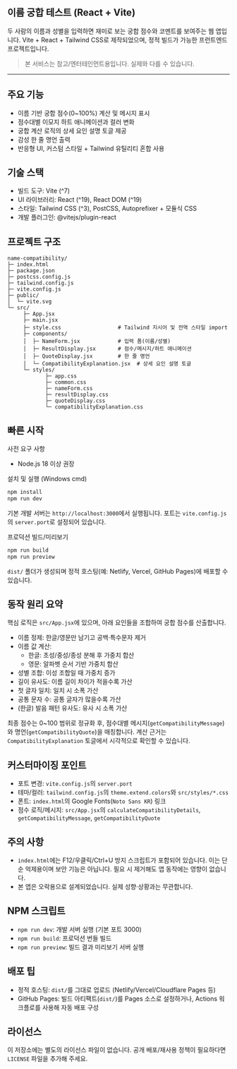 ## 이름 궁합 테스트 (React + Vite)

두 사람의 이름과 성별을 입력하면 재미로 보는 궁합 점수와 코멘트를 보여주는 웹 앱입니다. Vite + React + Tailwind CSS로 제작되었으며, 정적 빌드가 가능한 프런트엔드 프로젝트입니다.

> 본 서비스는 참고/엔터테인먼트용입니다. 실제와 다를 수 있습니다.

---

## 주요 기능

- 이름 기반 궁합 점수(0~100%) 계산 및 메시지 표시
- 점수대별 이모지 하트 애니메이션과 컬러 변화
- 궁합 계산 로직의 상세 요인 설명 토글 제공
- 감성 한 줄 명언 출력
- 반응형 UI, 커스텀 스타일 + Tailwind 유틸리티 혼합 사용

## 기술 스택

- 빌드 도구: Vite (^7)
- UI 라이브러리: React (^19), React DOM (^19)
- 스타일: Tailwind CSS (^3), PostCSS, Autoprefixer + 모듈식 CSS
- 개발 플러그인: @vitejs/plugin-react

## 프로젝트 구조

```
name-compatibility/
├─ index.html
├─ package.json
├─ postcss.config.js
├─ tailwind.config.js
├─ vite.config.js
├─ public/
│  └─ vite.svg
└─ src/
	 ├─ App.jsx
	 ├─ main.jsx
	 ├─ style.css                  # Tailwind 지시어 및 전역 스타일 import
	 ├─ components/
	 │  ├─ NameForm.jsx            # 입력 폼(이름/성별)
	 │  ├─ ResultDisplay.jsx       # 점수/메시지/하트 애니메이션
	 │  ├─ QuoteDisplay.jsx        # 한 줄 명언
	 │  └─ CompatibilityExplanation.jsx  # 상세 요인 설명 토글
	 └─ styles/
			├─ app.css
			├─ common.css
			├─ nameForm.css
			├─ resultDisplay.css
			├─ quoteDisplay.css
			└─ compatibilityExplanation.css
```

## 빠른 시작

사전 요구 사항

- Node.js 18 이상 권장

설치 및 실행 (Windows cmd)

```cmd
npm install
npm run dev
```

기본 개발 서버는 `http://localhost:3000`에서 실행됩니다. 포트는 `vite.config.js`의 `server.port`로 설정되어 있습니다.

프로덕션 빌드/미리보기

```cmd
npm run build
npm run preview
```

`dist/` 폴더가 생성되며 정적 호스팅(예: Netlify, Vercel, GitHub Pages)에 배포할 수 있습니다.

## 동작 원리 요약

핵심 로직은 `src/App.jsx`에 있으며, 아래 요인들을 조합하여 궁합 점수를 산출합니다.

- 이름 정제: 한글/영문만 남기고 공백·특수문자 제거
- 이름 값 계산:
  - 한글: 초성/중성/종성 분해 후 가중치 합산
  - 영문: 알파벳 순서 기반 가중치 합산
- 성별 조합: 이성 조합일 때 가중치 증가
- 길이 유사도: 이름 길이 차이가 적을수록 가산
- 첫 글자 일치: 일치 시 소폭 가산
- 공통 문자 수: 공통 글자가 많을수록 가산
- (한글) 발음 패턴 유사도: 유사 시 소폭 가산

최종 점수는 0~100 범위로 정규화 후, 점수대별 메시지(`getCompatibilityMessage`)와 명언(`getCompatibilityQuote`)을 매칭합니다. 계산 근거는 `CompatibilityExplanation` 토글에서 시각적으로 확인할 수 있습니다.

## 커스터마이징 포인트

- 포트 변경: `vite.config.js`의 `server.port`
- 테마/컬러: `tailwind.config.js`의 `theme.extend.colors`와 `src/styles/*.css`
- 폰트: `index.html`의 Google Fonts(`Noto Sans KR`) 링크
- 점수 로직/메시지: `src/App.jsx`의 `calculateCompatibilityDetails`, `getCompatibilityMessage`, `getCompatibilityQuote`

## 주의 사항

- `index.html`에는 F12/우클릭/Ctrl+U 방지 스크립트가 포함되어 있습니다. 이는 단순 억제용이며 보안 기능은 아닙니다. 필요 시 제거해도 앱 동작에는 영향이 없습니다.
- 본 앱은 오락용으로 설계되었습니다. 실제 성향·상황과는 무관합니다.

## NPM 스크립트

- `npm run dev`: 개발 서버 실행 (기본 포트 3000)
- `npm run build`: 프로덕션 번들 빌드
- `npm run preview`: 빌드 결과 미리보기 서버 실행

## 배포 팁

- 정적 호스팅: `dist/`를 그대로 업로드 (Netlify/Vercel/Cloudflare Pages 등)
- GitHub Pages: 빌드 아티팩트(`dist/`)를 Pages 소스로 설정하거나, Actions 워크플로를 사용해 자동 배포 구성

## 라이선스

이 저장소에는 별도의 라이선스 파일이 없습니다. 공개 배포/재사용 정책이 필요하다면 `LICENSE` 파일을 추가해 주세요.
